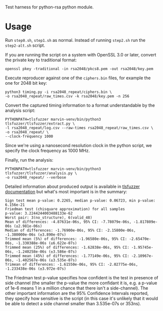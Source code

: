 Test harness for python-rsa python module.

Usage
=====

Run `step0.sh`, `step1.sh` as normal. Instead of running `step2.sh` run
the `step2-alt.sh` script.

If you are running the script on a system with OpenSSL 3.0 or later,
convert the private key to traditional format:
```
openssl pkey -traditional -in rsa2048/pkcs8.pem -out rsa2048/key.pem
```

Execute reproducer against one of the `ciphers.bin` files, for example the one
for 2048 bit key:
```
python3 timing.py -i rsa2048_repeat/ciphers.bin \
-o rsa2048_repeat/raw_times.csv -k rsa2048/key.pem -n 256
```

Convert the captured timing information to a format understandable by
the analysis script:
```
PYTHONPATH=tlsfuzzer marvin-venv/bin/python3 tlsfuzzer/tlsfuzzer/extract.py \
-l rsa2048_repeat/log.csv --raw-times rsa2048_repeat/raw_times.csv \
-o rsa2048_repeat/ \
--clock-frequency 1000
```
Since we're using a nanosecond resolution clock in the python script,
we specify the clock frequency as 1000 MHz.

Finally, run the analysis:
```
PYTHONPATH=tlsfuzzer marvin-venv/bin/python3 tlsfuzzer/tlsfuzzer/analysis.py \
-o rsa2048_repeat/ --verbose
```

Detailed information about produced output is available in
[tlsfuzzer documentation](https://tlsfuzzer.readthedocs.io/en/latest/timing-analysis.html)
but what's most important is in the summary:
```
Sign test mean p-value: 0.2265, median p-value: 0.06723, min p-value: 6.156e-21
Friedman test (chisquare approximation) for all samples
p-value: 3.2244244003488133e-62
Worst pair: 3(no_structure), 6(valid_48)
Mean of differences: -4.87631e-06s, 95% CI: -7.78079e-06s, -1.817809e-06s (±2.981e-06s)
Median of differences: -1.76900e-06s, 95% CI: -2.15800e-06s, -1.380000e-06s (±3.890e-07s)
Trimmed mean (5%) of differences: -1.96580e-06s, 95% CI: -2.65470e-06s, -1.330388e-06s (±6.622e-07s)
Trimmed mean (25%) of differences: -1.62838e-06s, 95% CI: -1.95745e-06s, -1.240258e-06s (±3.586e-07s)
Trimmed mean (45%) of differences: -1.77149e-06s, 95% CI: -2.10967e-06s, -1.402567e-06s (±3.535e-07s)
Trimean of differences: -1.61550e-06s, 95% CI: -2.02775e-06s, -1.233438e-06s (±3.972e-07s)
```

The Friedman test p-value specifies how confident is the test in presence of
side channel (the smaller the p-value the more confidant it is, e.g. a
p-value of 1e-6 means 1 in a million chance that there isn't a side-channel).
The other important information are the 95% Confidence Intervals reported,
they specify how sensitive is the script (in this case it's unlikely that
it would be able to detect a side channel smaller than 3.535e-07s or 353ns).
